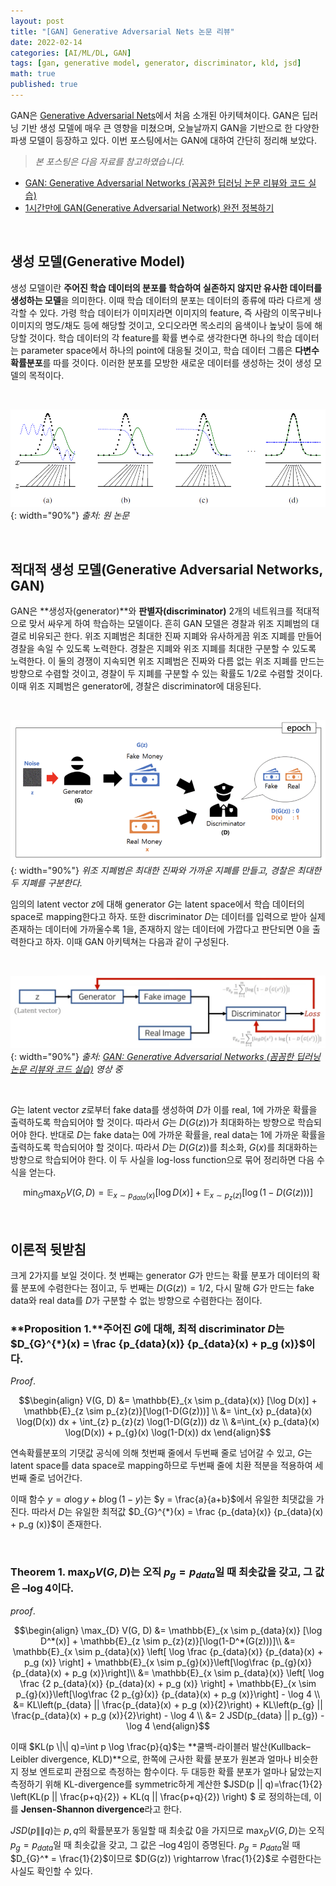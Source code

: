 ```yaml
---
layout: post
title: "[GAN] Generative Adversarial Nets 논문 리뷰"
date: 2022-02-14
categories: [AI/ML/DL, GAN]
tags: [gan, generative model, generator, discriminator, kld, jsd]
math: true
published: true
---
```


GAN은 [Generative Adversarial Nets]((https://arxiv.org/pdf/1406.2661.pdf))에서 처음 소개된 아키텍쳐이다. GAN은 딥러닝 기반 생성 모델에 매우 큰 영향을 미쳤으며, 오늘날까지 GAN을 기반으로 한 다양한 파생 모델이 등장하고 있다. 이번 포스팅에서는 GAN에 대하여 간단히 정리해 보았다.

>*본 포스팅은 다음 자료를 참고하였습니다.*  
* [GAN: Generative Adversarial Networks (꼼꼼한 딥러닝 논문 리뷰와 코드 실습)](https://www.youtube.com/watch?v=AVvlDmhHgC4)
* [1시간만에 GAN(Generative Adversarial Network) 완전 정복하기](https://www.youtube.com/watch?v=odpjk7_tGY0)  

<br>

## 생성 모델(Generative Model)  
   
생성 모델이란 **주어진 학습 데이터의 분포를 학습하여 실존하지 않지만 유사한 데이터를 생성하는 모델**을 의미한다. 이때 학습 데이터의 분포는 데이터의 종류에 따라 다르게 생각할 수 있다. 가령 학습 데이터가 이미지라면 이미지의 feature, 즉 사람의 이목구비나 이미지의 명도/채도 등에 해당할 것이고, 오디오라면 목소리의 음색이나 높낮이 등에 해당할 것이다. 학습 데이터의 각 feature를 확률 변수로 생각한다면 하나의 학습 데이터는 parameter space에서 하나의 point에 대응될 것이고, 학습 데이터 그룹은 **다변수 확률분포**를 따를 것이다. 이러한 분포를 모방한 새로운 데이터를 생성하는 것이 생성 모델의 목적이다.  

<br>

![learning_distribution](/assets/img/GAN_review/learning_distribution.png){: width="90%"}
_출처: 원 논문_

<br>

## 적대적 생성 모델(Generative Adversarial Networks, GAN)
GAN은 **생성자(generator)**와 **판별자(discriminator)** 2개의 네트워크를 적대적으로 맞서 싸우게 하여 학습하는 모델이다. 흔히 GAN 모델은 경찰과 위조 지폐범의 대결로 비유되곤 한다. 위조 지폐범은 최대한 진짜 지폐와 유사하게끔 위조 지폐를 만들어 경찰을 속일 수 있도록 노력한다. 경찰은 지폐와 위조 지폐를 최대한 구분할 수 있도록 노력한다. 이 둘의 경쟁이 지속되면 위조 지폐범은 진짜와 다름 없는 위조 지폐를 만드는 방향으로 수렴할 것이고, 경찰이 두 지폐를 구분할 수 있는 확률도 1/2로 수렴할 것이다. 이때 위조 지폐범은 generator에, 경찰은 discriminator에 대응된다.

<br>

![fake_real_money](/assets/img/GAN_review/fake_real_money.png){: width="90%"}
_위조 지폐범은 최대한 진짜와 가까운 지폐를 만들고, 경찰은 최대한 두 지폐를 구분한다._
<br>

임의의 latent vector $z$에 대해 generator $G$는 latent space에서 학습 데이터의 space로 mapping한다고 하자. 또한 discriminator $D$는 데이터를 입력으로 받아 실제 존재하는 데이터에 가까울수록 1을, 존재하지 않는 데이터에 가깝다고 판단되면 0을 출력한다고 하자. 이때 GAN 아키텍쳐는 다음과 같이 구성된다.

<br>

![gan_architecture](/assets/img/GAN_review/gan_architecture.png){: width="90%"}
_출처: [GAN: Generative Adversarial Networks (꼼꼼한 딥러닝 논문 리뷰와 코드 실습)](https://www.youtube.com/watch?v=AVvlDmhHgC4) 영상 중_

<br>

$G$는 latent vector $z$로부터 fake data를 생성하여 $D$가 이를 real, 1에 가까운 확률을 출력하도록 학습되어야 할 것이다. 따라서 $G$는 $D(G(z))$가 최대화하는 방향으로 학습되어야 한다. 반대로 $D$는 fake data는 0에 가까운 확률을, real data는 1에 가까운 확률을 출력하도록 학습되어야 할 것이다. 따라서 $D$는 $D(G(z))$를 최소화, $G(x)$를 최대화하는 방향으로 학습되어야 한다. 이 두 사실을 log-loss function으로 묶어 정리하면 다음 수식을 얻는다.

$$\min_{G} \max_{D} V(G, D) = \mathbb{E}_{x \sim p_{data}(x)} [\log D(x)] + \mathbb{E}_{x \sim p_{z}(z)}[\log(1-D(G(z)))]$$

<br>

## 이론적 뒷받침
크게 2가지를 보일 것이다. 첫 번째는 generator $G$가 만드는 확률 분포가 데이터의 확률 분포에 수렴한다는 점이고, 두 번째는 $D(G(z))=1/2$, 다시 말해 $G$가 만드는 fake data와 real data를 $D$가 구분할 수 없는 방향으로 수렴한다는 점이다.


### **Proposition 1.**주어진 $G$에 대해, 최적 discriminator $D$는 $D_{G}^{*}(x) = \frac {p_{data}(x)} {p_{data}(x) + p_g (x)}$이다.
$Proof.$  

$$\begin{align}
V(G, D) &= \mathbb{E}_{x \sim p_{data}(x)} [\log D(x)] + \mathbb{E}_{z \sim p_{z}(z)}[\log(1-D(G(z)))] \\
&= \int_{x} p_{data}(x) \log(D(x)) dx + \int_{z} p_{z}(z) \log(1-D(G(z))) dz \\
&=\int_{x} p_{data}(x) \log(D(x)) + p_{g}(x) \log(1-D(x)) dx
\end{align}$$  

연속확률분포의 기댓값 공식에 의해 첫번째 줄에서 두번째 줄로 넘어갈 수 있고, $G$는 latent space를 data space로 mapping하므로 두번째 줄에 치환 적분을 적용하여 세번째 줄로 넘어간다.  

이때 함수 $y = a \log y + b \log (1-y)$는 $y = \frac{a}{a+b}$에서 유일한 최댓값을 가진다. 따라서 $D$는 유일한 최적값 $D_{G}^{*}(x) = \frac {p_{data}(x)} {p_{data}(x) + p_g (x)}$이 존재한다.

<br>

### **Theorem 1.** $\max_D V(G, D)$는 오직 $p_g=p_{data}$일 때 최솟값을 갖고, 그 값은 $–\log 4$이다.
$proof.$

$$\begin{align}
\max_{D} V(G, D) &= \mathbb{E}_{x \sim p_{data}(x)} [\log D^*(x)] + \mathbb{E}_{z \sim p_{z}(z)}[\log(1-D^*(G(z)))]\\
&= \mathbb{E}_{x \sim p_{data}(x)} \left[ \log \frac {p_{data}(x)} {p_{data}(x) + p_g (x)} \right] + \mathbb{E}_{x \sim p_{g}(x)}\left[\log\frac {p_{g}(x)} {p_{data}(x) + p_g (x)}\right]\\
&= \mathbb{E}_{x \sim p_{data}(x)} \left[ \log \frac {2 p_{data}(x)} {p_{data}(x) + p_g (x)} \right] + \mathbb{E}_{x \sim p_{g}(x)}\left[\log\frac {2 p_{g}(x)} {p_{data}(x) + p_g (x)}\right] - \log 4 \\
&= KL\left(p_{data} || \frac{p_{data}(x) + p_g (x)}{2}\right) + KL\left(p_{g} || \frac{p_{data}(x) + p_g (x)}{2}\right) - \log 4 \\
&= 2 JSD(p_{data} || p_{g}) - \log 4
\end{align}$$

이때 $KL(p \|\| q)=\int p \log \frac{p}{q}$는 **쿨백-라이블러 발산(Kullback–Leibler divergence, KLD)**으로, 한쪽에 근사한 확률 분포가 원본과 얼마나 비슷한지 정보 엔트로피 관점으로 측정하는 함수이다. 두 대등한 확률 분포가 얼마나 닮았는지 측정하기 위해 KL-divergence를 symmetric하게 계산한 $JSD(p \|\| q)=\frac{1}{2} \left(KL(p \|\| \frac{p+q}{2}) + KL(q \|\| \frac{p+q}{2}) \right) $ 로 정의하는데, 이를 **Jensen-Shannon divergence**라고 한다.  

$JSD(p \|\| q)$는 $p, q$의 확률분포가 동일할 때 최솟값 0을 가지므로 $\max_{D} V(G, D)$는 오직 $p_g=p_{data}$일 때 최솟값을 갖고, 그 값은 $–\log 4$임이 증명된다. $p_g = p_{data}$일 때 $D_{G}^* = \frac{1}{2}$이므로 $D(G(z)) \rightarrow \frac{1}{2}$로 수렴한다는 사실도 확인할 수 있다.